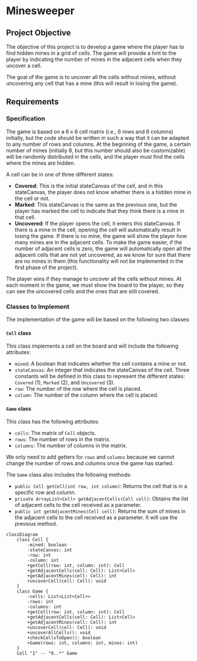 # Minesweeper

## Project Objective

The objective of this project is to develop a game where the player has to find hidden mines in a grid of cells. The
game will provide a hint to the player by indicating the number of mines in the adjacent cells when they uncover a cell.

The goal of the game is to uncover all the cells without mines, without uncovering any cell that has a mine (this will
result in losing the game).

## Requirements

### Specification

The game is based on a 6 x 6 cell matrix (i.e., 6 rows and 6 columns) initially, but the code should be written in such
a way that it can be adapted to any number of rows and columns. At the beginning of the game, a certain number of
mines (initially 8, but this number should also be customizable) will be randomly distributed in the cells, and the
player must find the cells where the mines are hidden.

A cell can be in one of three different states:

- **Covered**: This is the initial stateCanvas of the cell, and in this stateCanvas, the player does not know whether
  there is a
  hidden mine in the cell or not.
- **Marked**: This stateCanvas is the same as the previous one, but the player has marked the cell to indicate that they
  think
  there is a mine in that cell.
- **Uncovered**: If the player opens the cell, it enters this stateCanvas. If there is a mine in the cell, opening the
  cell
  will automatically result in losing the game. If there is no mine, the game will show the player how many mines are in
  the adjacent cells. To make the game easier, if the number of adjacent cells is zero, the game will automatically open
  all the adjacent cells that are not yet uncovered, as we know for sure that there are no mines in them (this
  functionality will not be implemented in the first phase of the project).

The player wins if they manage to uncover all the cells without mines. At each moment in the game, we must show the
board to the player, so they can see the uncovered cells and the ones that are still covered.

### Classes to Implement

The implementation of the game will be based on the following two classes:

#### `Cell` class

This class implements a cell on the board and will include the following attributes:

- `mined`: A boolean that indicates whether the cell contains a mine or not.
- `stateCanvas`: An integer that indicates the stateCanvas of the cell. Three constants will be defined in this class to
  represent
  the different states: `Covered` (1), `Marked` (2), and `Uncovered` (3).
- `row`: The number of the row where the cell is placed.
- `column`: The number of the column where the cell is placed.

#### `Game` class

This class has the following attributes:

- `cells`: The matrix of `Cell` objects.
- `rows`: The number of rows in the matrix.
- `columns`: The number of columns in the matrix.

We only need to add getters for `rows` and `columns` because we cannot change the number of rows and columns once the
game has started.

The `Game` class also includes the following methods:

- `public Cell getCell(int row, int column)`: Returns the cell that is in a specific row and column.
- `private ArrayList<Cell> getAdjacentCells(Cell cell)`: Obtains the list of adjacent cells to the cell received as a
  parameter.
- `public int getAdjacentMines(Cell cell)`: Returns the sum of mines in the adjacent cells to the cell received as a
  parameter. It will use the previous method.

```mermaid
classDiagram	
    class Cell {
        -mined: boolean
        -stateCanvas: int
        -row: int
        -column: int
        +getCell(row: int, column: int): Cell
        +getAdjacentCells(cell: Cell): List<Cell>
        +getAdjacentMines(cell: Cell): int
        +uncoverCell(cell: Cell): void
    }
    class Game {
        -cells: List<List<Cell>>
        -rows: int
        -columns: int
        +getCell(row: int, column: int): Cell
        +getAdjacentCells(cell: Cell): List<Cell>
        +getAdjacentMines(cell: Cell): int
        +uncoverCell(cell: Cell): void
        +uncoverAllCells(): void
        +checkCellsToOpen(): boolean
        +Game(rows: int, columns: int, mines: int)
    }
    Cell "1" -- "0..*" Game
```